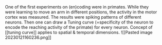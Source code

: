 One of the first experiments on (en)coding were in primates. While they were learning to move an arm in different positions, the activity in the motor cortex was measured. The results were spiking patterns of different neurons. Then one can draw a Tuning curve (=specificity of the neuron to encode the reaching activity of the primate) for every neuron. Concept of [[tuning curve]] applies to spatial & temporal dimensions.
![[Pasted image 20230121160236.png]]
